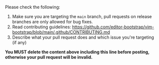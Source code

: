 Please check the following:

1. Make sure you are targeting the `main` branch, pull requests on release branches are only allowed for bug fixes.
2. Read contributing guidelines: https://github.com/editor-bootstrap/vim-bootstrap/blob/main/.github/CONTRIBUTING.md
3. Describe what your pull request does and which issue you're targeting (if any)

**You MUST delete the content above including this line before posting, otherwise your pull request will be invalid.**
